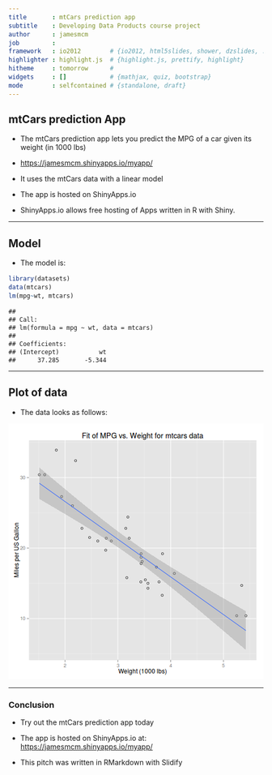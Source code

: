 ```yaml
---
title       : mtCars prediction app
subtitle    : Developing Data Products course project
author      : jamesmcm
job         : 
framework   : io2012        # {io2012, html5slides, shower, dzslides, ...}
highlighter : highlight.js  # {highlight.js, prettify, highlight}
hitheme     : tomorrow      # 
widgets     : []            # {mathjax, quiz, bootstrap}
mode        : selfcontained # {standalone, draft}
---
```


## mtCars prediction App

* The mtCars prediction app lets you predict the MPG of a car given its weight (in 1000 lbs)

* https://jamesmcm.shinyapps.io/myapp/

* It uses the mtCars data with a linear model

* The app is hosted on ShinyApps.io 

* ShinyApps.io allows free hosting of Apps written in R with Shiny.

---

## Model

* The model is:


```r
library(datasets)
data(mtcars)
lm(mpg~wt, mtcars)
```

```
## 
## Call:
## lm(formula = mpg ~ wt, data = mtcars)
## 
## Coefficients:
## (Intercept)           wt  
##      37.285       -5.344
```

---

## Plot of data

* The data looks as follows:

![plot of chunk unnamed-chunk-2](assets/fig/unnamed-chunk-2-1.png) 

---

### Conclusion


* Try out the mtCars prediction app today

* The app is hosted on ShinyApps.io at:
https://jamesmcm.shinyapps.io/myapp/

* This pitch was written in RMarkdown with Slidify

